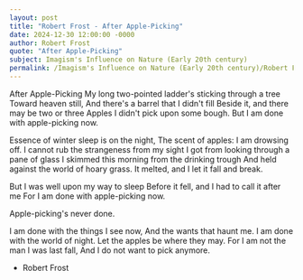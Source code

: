 ```yaml
---
layout: post
title: "Robert Frost - After Apple-Picking"
date: 2024-12-30 12:00:00 -0000
author: Robert Frost
quote: "After Apple-Picking"
subject: Imagism's Influence on Nature (Early 20th century)
permalink: /Imagism's Influence on Nature (Early 20th century)/Robert Frost/Robert Frost - After Apple-Picking
---
```


After Apple-Picking
My long two-pointed ladder's sticking through a tree
Toward heaven still,
And there's a barrel that I didn't fill
Beside it, and there may be two or three
Apples I didn't pick upon some bough.
But I am done with apple-picking now.

Essence of winter sleep is on the night,
The scent of apples: I am drowsing off.
I cannot rub the strangeness from my sight
I got from looking through a pane of glass
I skimmed this morning from the drinking trough
And held against the world of hoary grass.
It melted, and I let it fall and break.

But I was well upon my way to sleep
Before it fell, and I had to call it after me
For I am done with apple-picking now.

Apple-picking's never done.

I am done with the things I see now,
And the wants that haunt me.
I am done with the world of night.
Let the apples be where they may.
For I am not the man I was last fall,
And I do not want to pick anymore.

- Robert Frost
